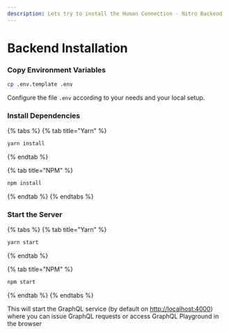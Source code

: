 ```yaml
---
description: Lets try to install the Human Connection - Nitro Backend
---
```


# Backend Installation

### Copy Environment Variables

```bash
cp .env.template .env
```

Configure the file `.env` according to your needs and your local setup.

### Install Dependencies

{% tabs %}
{% tab title="Yarn" %}
```bash
yarn install
```
{% endtab %}

{% tab title="NPM" %}
```bash
npm install
```
{% endtab %}
{% endtabs %}

### Start the Server

{% tabs %}
{% tab title="Yarn" %}
```bash
yarn start
```
{% endtab %}

{% tab title="NPM" %}
```bash
npm start
```
{% endtab %}
{% endtabs %}

This will start the GraphQL service \(by default on [http://localhost:4000](http://localhost:4000)\) where you can issue GraphQL requests or access GraphQL Playground in the browser

